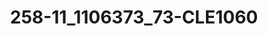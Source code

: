 ---
title: 258-11_1106373_73-CLE1060
image: 258-11_1106373_73-CLE1060.jpg
brand: sposo
layout: vestito
---